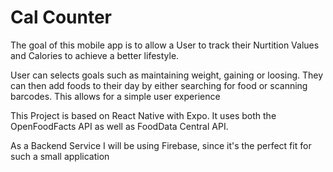 # Cal Counter

The goal of this mobile app is to allow a User to track their Nurtition Values and Calories to achieve a better lifestyle.

User can selects goals such as maintaining weight, gaining or loosing. They can then add foods to their day by either searching for food or scanning barcodes. This allows for a simple user experience

This Project is based on React Native with Expo. It uses both the OpenFoodFacts API as well as FoodData Central API.

As a Backend Service I will be using Firebase, since it's the perfect fit for such a small application
